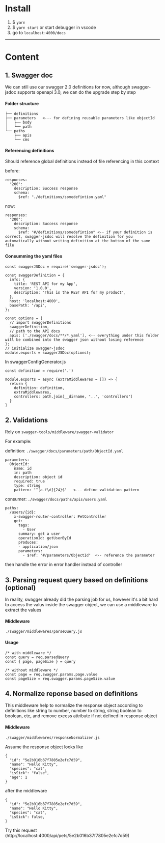 # Install
1. $ `yarn`
2. $ `yarn start` or start debugger in vscode
3. go to `localhost:4000/docs`

---

# Content
## 1. Swagger doc

We can still use our swagger 2.0 definitions for now, although swagger-jsdoc supports openapi 3.0, we can do the upgrade step by step

#### Folder structure
```
├── definitions
├── parameters   <--- for defining reusable parameters like objectId
│   ├── body
│   └── path
└── paths
    ├── apis
    └── cms
```

#### Referencing definitions
Should reference global definitions instead of file referencing in this context

before:
```
responses:
  "200":
    description: Success response
    schema:
      $ref: "./definitions/somedefintion.yaml"
```
now:
```
responses:
  "200":
    description: Success response
    schema:
      $ref: "#/definitions/somedefintion" <-- if your definition is correct, swagger-jsdoc will resolve the definition for you automatically without writing definition at the bottom of the same file
```

#### Consumming the yaml files
```
const swaggerJSDoc = require('swagger-jsdoc');

const swaggerDefinition = {
  info: {
    title: 'REST API for my App',
    version: '1.0.0',
    description: 'This is the REST API for my product',
  },
  host: 'localhost:4000',
  basePath: '/api',
};

const options = {
  // import swaggerDefinitions
  swaggerDefinition,
  // path to the API docs
  apis: ['./swagger/docs/**/*.yaml'], <-- everything under this folder will be combined into the swagger json without losing reference
};
// initialize swagger-jsdoc
module.exports = swaggerJSDoc(options);
```

In swaggerConfigGenerator.js
```
const definition = require('.')

module.exports = async (extraMiddlewares = []) => {
  return {
    definition: definition,
    extraMiddlewares,
    controllers: path.join(__dirname, '..', 'controllers')
  }
}
```

## 2. Validations

Rely on `swagger-tools/middleware/swagger-validator`

For example:

definition:
`./swagger/docs/parameters/path/ObjectId.yaml`
```
parameters:
  ObjectId:
    name: id
    in: path
    description: object id
    required: true
    type: string
    pattern: '^[a-f\d]{24}$'   <--- define validation pattern
```

consumer:
`./swagger/docs/paths/apis/users.yaml`
```
paths:
  /users/{id}:
    x-swagger-router-controller: PetController
    get:
      tags:
        - User
      summary: get a user
      operationId: getUserById
      produces:
      - application/json
      parameters:
        - $ref: '#/parameters/ObjectId'  <-- reference the parameter
```

then handle the error in error handler instead of controller

## 3. Parsing request query based on definitions (optional)
In reality, swagger already did the parsing job for us, however it's a bit hard to access the valus inside the swagger object, we can use a middleware to extract the values

#### Middleware
`./swagger/middlewares/parseQuery.js`

#### Usage
```
/* with middleware */
const query = req.parsedQuery
const { page, pageSize } = query

/* without middleware */
const page = req.swagger.params.page.value
const pageSize = req.swagger.params.pageSize.value
```

## 4. Normalize reponse based on definitions
This middleware help to normalize the response object according to definitions like string to number, number to string, string boolean to boolean, etc, and remove excess attribute if not defined in response object

#### Middleware
`./swagger/middlewares/responseNormalizer.js`

Assume the response object looks like
```
{ 
  "id": "5e2b016b37f7805e2efc7d59",
  "name": "Hello Kitty",
  "species": "cat",
  "isSick": "false",
  "age": 1
}
```
after the middleware
```
{ 
  "id": "5e2b016b37f7805e2efc7d59",
  "name": "Hello Kitty",
  "species": "cat",
  "isSick": false,
}
```
Try this request 
(http://localhost:4000/api/pets/5e2b016b37f7805e2efc7d59)

